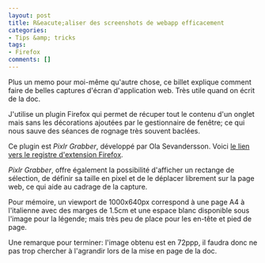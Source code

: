 ```yaml
---
layout: post
title: R&eacute;aliser des screenshots de webapp efficacement
categories:
- Tips &amp; tricks
tags:
- Firefox
comments: []
---
```


Plus un memo pour moi-même qu'autre chose, ce billet explique comment faire de belles captures d'écran d'application web. Très utile quand on écrit de la doc.

J'utilise un plugin Firefox qui permet de récuper tout le contenu d'un onglet mais sans les décorations ajoutées par le gestionnaire de fenêtre; ce qui nous sauve des séances de rognage très souvent baclées.

Ce plugin est _Pixlr Grabber_, développé par Ola Sevandersson. Voici [le lien vers le registre d'extension Firefox](https://addons.mozilla.org/en-US/firefox/addon/pixlr-grabber/).

_Pixlr Grabber_, offre également la possibilité d'afficher un rectange de sélection, de définir sa taille en pixel et de le déplacer librement sur la page web, ce qui aide au cadrage de la capture.

Pour mémoire, un viewport de 1000x640px correspond à une page A4 à l'italienne avec des marges de 1.5cm et une espace blanc disponible sous l'image pour la légende; mais très peu de place pour les en-tête et pied de page.

Une remarque pour terminer: l'image obtenu est en 72ppp, il faudra donc ne pas trop chercher à l'agrandir lors de la mise en page de la doc.